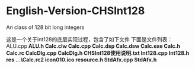 # English-Version-CHSInt128
An class of 128 bit long integers

这是一个关于int128的底层实现过程，包含了如下文件
下面是文件列表：
ALU.cpp<b> 
ALU.h<b> 
Calc.clw<b> 
Calc.cpp<b> 
Calc.dsp<b> 
Calc.dsw<b> 
Calc.exe<b> 
Calc.h<b> 
Calc.rc<b> 
CalcDlg.cpp<b> 
CalcDlg.h<b> 
CHSInt128使用说明.txt<b> 
Int128.cpp<b> 
Int128.h<b> 
res<b> 
...\Calc.rc2<b> 
icon010.ico<b> 
resource.h<b> 
StdAfx.cpp<b> 
StdAfx.h<b>
